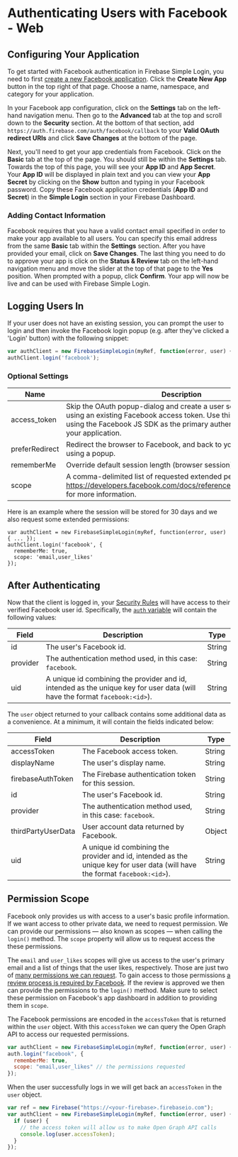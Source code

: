 # Authenticating Users with Facebook - Web


## Configuring Your Application

To get started with Facebook authentication in Firebase Simple Login, you need to first [create a new Facebook application](https://developers.facebook.com/apps). Click the __Create New App__ button in the top right of that page. Choose a name, namespace, and category for your application.

In your Facebook app configuration, click on the __Settings__ tab on the left-hand navigation menu. Then go to the __Advanced__ tab at the top and scroll down to the __Security__ section. At the bottom of that section, add `https://auth.firebase.com/auth/facebook/callback` to your __Valid OAuth redirect URIs__ and click __Save Changes__ at the bottom of the page.

Next, you'll need to get your app credentials from Facebook. Click on the __Basic__ tab at the top of the page. You should still be within the __Settings__ tab. Towards the top of this page, you will see your __App ID__ and __App Secret__. Your __App ID__ will be displayed in plain text and you can view your __App Secret__ by clicking on the __Show__ button and typing in your Facebook password. Copy these Facebook application credentials (__App ID__ and __Secret__) in the __Simple Login__ section in your Firebase Dashboard.

### Adding Contact Information

Facebook requires that you have a valid contact email specified in order to make your app available to all users. You can specify this email address from the same __Basic__ tab within the __Settings__ section. After you have provided your email, click on __Save Changes__. The last thing you need to do to approve your app is click on the __Status & Review__ tab on the left-hand navigation menu and move the slider at the top of that page to the __Yes__ position. When prompted with a popup, click __Confirm__. Your app will now be live and can be used with Firebase Simple Login.


## Logging Users In

If your user does not have an existing session, you can prompt the user to login and then invoke the Facebook login popup (e.g. after they've clicked a 'Login' button) with the following snippet:

```javascript
var authClient = new FirebaseSimpleLogin(myRef, function(error, user) { ... });
authClient.login('facebook');
```

### Optional Settings

| Name | Description | Type |
| --- | --- | --- |
| access_token | Skip the OAuth popup-dialog and create a user session directly using an existing Facebook access token. Use this option to continue using the Facebook JS SDK as the primary authentication method in your application. | String |
| preferRedirect | Redirect the browser to Facebook, and back to your site, instead of using a popup. | Boolean |
| rememberMe | Override default session length (browser session) to be 30 days. | Boolean |
| scope | A comma-delimited list of requested extended permissions. See https://developers.facebook.com/docs/reference/login/#permissions for more information. | String |

Here is an example where the session will be stored for 30 days and we also request some extended permissions:

```
var authClient = new FirebaseSimpleLogin(myRef, function(error, user) { ... });
authClient.login('facebook', {
  rememberMe: true,
  scope: 'email,user_likes'
});
```


## After Authenticating

Now that the client is logged in, your [Security Rules](https://www.firebase.com/docs/web/guide/securing-data.html) will have access to their verified Facebook user id. Specifically, the [`auth` variable](TODO) will contain the following values:

| Field | Description | Type |
| --- | --- | --- |
| id | The user's Facebook id. | String |
| provider | The authentication method used, in this case: `facebook`. | String |
| uid | A unique id combining the provider and id, intended as the unique key for user data (will have the format `facebook:<id>`). | String |

The `user` object returned to your callback contains some additional data as a convenience. At a minimum, it will contain the fields indicated below:

| Field | Description | Type |
| --- | --- | --- |
| accessToken | The Facebook access token. | String |
| displayName | The user's display name. | String |
| firebaseAuthToken | The Firebase authentication token for this session. | String |
| id | The user's Facebook id. | String |
| provider | The authentication method used, in this case: `facebook`. | String |
| thirdPartyUserData | User account data returned by Facebook. | Object |
| uid | A unique id combining the provider and id, intended as the unique key for user data (will have the format `facebook:<id>`). | String |


## Permission Scope

Facebook only provides us with access to a user's basic profile information. If we want access to other private data, we need to request permission. We can provide our permissions — also known as scopes — when calling the `login()` method. The `scope` property will allow us to request access the these permissions.

The `email` and `user_likes` scopes will give us access to the user's primary email and a list of things that the user likes, respectively. Those are just two of [many permissions we can request](https://developers.facebook.com/docs/facebook-login/permissions/). To gain access to those permissions [a review process is required by Facebook](https://developers.facebook.com/docs/facebook-login/permissions/#review). If the review is approved we then can provide the permissions to the `login()` method. Make sure to select these permission on Facebook's app dashboard in addition to providing them in `scope`.

The Facebook permissions are encoded in the `accessToken` that is returned within the `user` object. With this `accessToken` we can query the Open Graph API to access our requested permissions.

```javascript
var authClient = new FirebaseSimpleLogin(myRef, function(error, user) { ... });
auth.login("facebook", {
  rememberMe: true,
  scope: "email,user_likes" // the permissions requested
});
```

When the user successfully logs in we will get back an `accessToken` in the `user` object.

```javascript
var ref = new Firebase("https://<your-firebase>.firebaseio.com");
var authClient = new FirebaseSimpleLogin(myRef, function(error, user) {
  if (user) {
    // the access token will allow us to make Open Graph API calls
    console.log(user.accessToken);
  }
});
```
